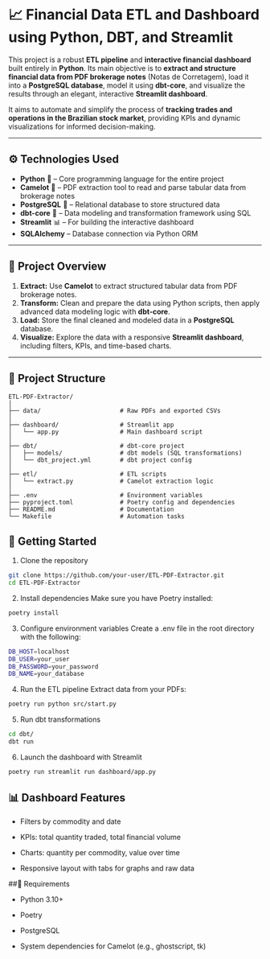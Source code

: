 # 📈 Financial Data ETL and Dashboard using Python, DBT, and Streamlit

This project is a robust **ETL pipeline** and **interactive financial dashboard** built entirely in **Python**. Its main objective is to **extract and structure financial data from PDF brokerage notes** (Notas de Corretagem), load it into a **PostgreSQL database**, model it using **dbt-core**, and visualize the results through an elegant, interactive **Streamlit dashboard**.

It aims to automate and simplify the process of **tracking trades and operations in the Brazilian stock market**, providing KPIs and dynamic visualizations for informed decision-making.

---

## ⚙️ Technologies Used

- **Python** 🐍 – Core programming language for the entire project
- **Camelot** 📄 – PDF extraction tool to read and parse tabular data from brokerage notes
- **PostgreSQL** 🐘 – Relational database to store structured data
- **dbt-core** 🧪 – Data modeling and transformation framework using SQL
- **Streamlit** 📊 – For building the interactive dashboard
- **SQLAlchemy** – Database connection via Python ORM

---

## 🧠 Project Overview

1. **Extract:** Use **Camelot** to extract structured tabular data from PDF brokerage notes.
2. **Transform:** Clean and prepare the data using Python scripts, then apply advanced data modeling logic with **dbt-core**.
3. **Load:** Store the final cleaned and modeled data in a **PostgreSQL** database.
4. **Visualize:** Explore the data with a responsive **Streamlit dashboard**, including filters, KPIs, and time-based charts.

---

## 📂 Project Structure

```text
ETL-PDF-Extractor/
│
├── data/                      # Raw PDFs and exported CSVs
│
├── dashboard/                 # Streamlit app
│   └── app.py                 # Main dashboard script
│
├── dbt/                       # dbt-core project
│   ├── models/                # dbt models (SQL transformations)
│   └── dbt_project.yml        # dbt project config
│
├── etl/                       # ETL scripts
│   └── extract.py             # Camelot extraction logic
│
├── .env                       # Environment variables
├── pyproject.toml             # Poetry config and dependencies
├── README.md                  # Documentation
└── Makefile                   # Automation tasks
```

## 🚀 Getting Started
1. Clone the repository
```bash
git clone https://github.com/your-user/ETL-PDF-Extractor.git
cd ETL-PDF-Extractor
```

2. Install dependencies
Make sure you have Poetry installed:

```bash
poetry install
```

3. Configure environment variables
Create a .env file in the root directory with the following:
```bash
DB_HOST=localhost
DB_USER=your_user
DB_PASSWORD=your_password
DB_NAME=your_database
```

4. Run the ETL pipeline
Extract data from your PDFs:

```bash
poetry run python src/start.py
```

5. Run dbt transformations
```bash
cd dbt/
dbt run
```

6. Launch the dashboard with Streamlit
```bash
poetry run streamlit run dashboard/app.py
```

## 📊 Dashboard Features
- Filters by commodity and date

- KPIs: total quantity traded, total financial volume

- Charts: quantity per commodity, value over time

- Responsive layout with tabs for graphs and raw data

##📌 Requirements
- Python 3.10+

- Poetry

- PostgreSQL

- System dependencies for Camelot (e.g., ghostscript, tk)

